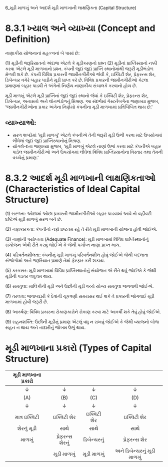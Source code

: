 6_મૂડી માળખું અને આદર્શ મૂડી માળખાની લાક્ષણિકતા
(Capital Structure)

# 8.3.1 ખ્યાલ અને વ્યાખ્યા (Concept and Definition)

નાણાકીય યોજનાનાં મહત્ત્વનાં બે પાસાં છે:

(1) મૂડીની જરૂરિયાતનો અંદાજ એટલે કે મૂડીકરણનો પ્રશ્ન
(2) મૂડીનાં પ્રાપ્તિસ્યાનો નક્કી કરવા એટલે મૂડી માળખાનો પ્રશ્ન. કંપની જુદાં જુદાં પ્રાપ્તિ સ્થાનોમાંથી જરૂરી મૂડીભંડોળ મેળવી શકે છે. કંપની વિવિધ પ્રકારની જામીનગીરીઓ જેવી કે, ઇક્વિટી શેર, પ્રેફરન્સ શેર, ડિબેન્ચર વગેરે બહાર પાડીને મૂડી પ્રાપ્ત કરે છે. વિવિધ પ્રકારની જામીનગીરીઓ કેટલા પ્રમાણમાં બહાર પાડવી તે અંગેનો નિર્ણય નાણાકીય સંચાલકે કરવાનો હોય છે.

મૂડી માળખું એટલે મૂડી પ્રાપ્તિનાં જુદાં જુદાં સ્થાનો જેવાં કે ઇક્વિટી શેર, પ્રેફરન્સ શેર, ડિબેન્ચર, અનામતો અને લોનભંડોળનું મિશ્રણ. આ સંદર્ભમાં ગેસ્ટર્નબર્ગના જણાવ્યા મુજબ, ‘જામીનગીરીઓના પ્રકાર અંગેના નિર્ણયો કંપનીના મૂડી માળખામાં પ્રતિબિંબિત થાય છે.'

## વ્યાખ્યાઓ:

*   સરળ શબ્દોમાં ‘મૂડી માળખું’ એટલે કંપનીએ તેની જરૂરી મૂડી ઉભી કરવા માટે ઉપયોગમાં લીધેલાં જુદાં જુદાં પ્રાપ્તિસ્યાનોનું મિશ્રણ.
*   યોગલે-દના જણાવ્યા મુજબ, ‘મૂડી માળખું એટલે નાણાં ઉભાં કરવા માટે કંપનીએ બહાર પાડેલ જામીનગીરીઓ અને ઉપયોગમાં લીધેલાં વિવિધ પ્રાપ્તિસ્યાનોના વિસ્તાર તથા તેમની વચ્ચેનું પ્રમાણ.'

# 8.3.2 આદર્શ મૂડી માળખાની લાક્ષણિકતાઓ (Characteristics of Ideal Capital Structure)

(1) સરળતા: ઓછામાં ઓછા પ્રકારની જામીનગીરીઓ બહાર પાડવામાં આવે તો વહીવટી દષ્ટિએ મૂડી માળખું સરળ બને છે.

(2) નફાકારકતા: કંપનીનો નફો ઇષ્ટતમ રહે તે રીતે મૂડી માળખાની યોજના હોવી જોઈએ.

(3) નાણાંની પર્યાપ્તતા (Adequate Finance): મૂડી માળખામાં વિવિધ પ્રાપ્તિસ્થાનોનું સંયોજન એવી રીતે કરવું જોઈએ કે જેથી પર્યાપ્ત નાણાં પ્રાપ્ત થાય.

(4) પરિવર્તનશીલતા: કંપનીનું મૂડી માળખું પરિવર્તનશીલ હોવું જોઈએ જેથી બદલાતા સંજોગોમાં અને જરૂરિયાત પ્રમાણે તેમાં ફેરફાર કરી શકાય.

(5) કરકસર: મૂડી માળખામાં વિવિધ પ્રાપ્તિસ્થાનોનું સંયોજન એ રીતે થવું જોઈએ કે જેથી મૂડીની પડતર લઘુત્તમ થાય.

(6) સમતુલા: માલિકીની મૂડી અને ઉછીની મૂડી વચ્ચે યોગ્ય સમતુલા જળવાવી જોઈએ.

(7) તરલતા: જવાબદારી કે દેવાંની ચૂકવણી સમયસર થઈ શકે તે પ્રકારની જોગવાઈ મૂડી માળખામાં હોવી જરૂરી છે.

(8) આકર્ષણ: વિવિધ પ્રકારના રોકાણકારોને રોકાણ કરવા માટે આકર્ષી શકે તેવું હોવું જોઈએ.

(9) સહનશક્તિ: ઉછીની મૂડીનું પ્રમાણ એટલું વધુ ન રાખવું જોઈએ કે જેથી વ્યાજનો બોજ સહન ન થાય અને નાદારીનું જોખમ ઉભું થાય.

# મૂડી માળખાના પ્રકારો (Types of Capital Structure)

| મૂડી માળખાના પ્રકારો |  |  |  |
| :--------------------: | :--------------------: | :--------------------: | :----------------------------------------: |
|         $\downarrow$         |         $\downarrow$         |         $\downarrow$         |                 $\downarrow$                 |
|          (A)           |          (B)           |          (C)           |                    (D)                     |
|         $\downarrow$         |         $\downarrow$         |         $\downarrow$         |                 $\downarrow$                 |
|      માત્ર ઇક્વિટી     |     ઇક્વિટી શેર     |     ઇક્વિટી શેર     |              ઇક્વિટી શેર               |
|      શેરનું મૂડી      |         સાથે         |         સાથે         |                    સાથે                    |
|         માળખું         |   પ્રેફરન્સ શેરનું   |     ડિબેન્ચરનું     |              પ્રેફરન્સ શેર               |
|                        |         મૂડી માળખું         |         મૂડી માળખું         | અને ડિબેન્ચરનું મૂડી માળખું |
